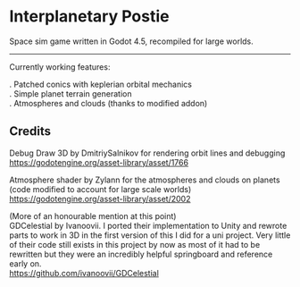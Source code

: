 
# Interplanetary Postie

Space sim game written in Godot 4.5, recompiled for large worlds.

_________________________________________________________________

Currently working features:

. Patched conics with keplerian orbital mechanics\
. Simple planet terrain generation\
. Atmospheres and clouds (thanks to modified addon)

## Credits

Debug Draw 3D by DmitriySalnikov for rendering orbit lines and debugging\
https://godotengine.org/asset-library/asset/1766
 
Atmosphere shader by Zylann for the atmospheres and clouds on planets (code modified to account for large scale worlds)\
https://godotengine.org/asset-library/asset/2002
 
(More of an honourable mention at this point)\
GDCelestial by Ivanoovii. I ported their implementation to Unity and rewrote parts to work in 3D in the first version of this I did for a uni project. Very little of their code still exists in this project by now as most of it had to be rewritten but they were an incredibly helpful springboard and reference early on.\
https://github.com/ivanoovii/GDCelestial
